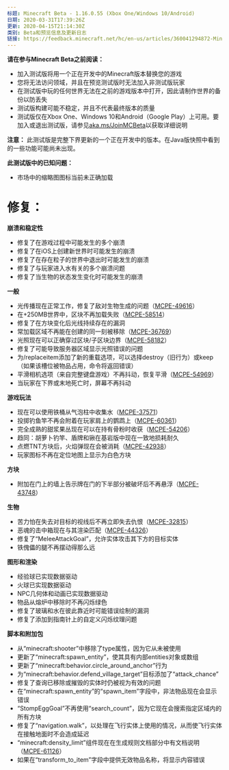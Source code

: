 ```yaml
---
标题: Minecraft Beta - 1.16.0.55 (Xbox One/Windows 10/Android)
日期: 2020-03-31T17:39:26Z
更新: 2020-04-15T21:14:30Z
类别: Beta和预览信息及更新日志
链接: https://feedback.minecraft.net/hc/en-us/articles/360041294872-Minecraft-Beta-1-16-0-55-Xbox-One-Windows-10-Android
---
```


**请在参与Minecraft Beta之前阅读：**

- 加入测试版将用一个正在开发中的Minecraft版本替换您的游戏
- 您将无法访问领域，并且在预览测试版时无法加入非测试版玩家
- 在测试版中玩的任何世界无法在之前的游戏版本中打开，因此请制作世界的备份以防丢失
- 测试版构建可能不稳定，并且不代表最终版本的质量
- 测试版仅在Xbox One、Windows 10和Android（Google Play）上可用。要加入或退出测试版，请参见[aka.ms/JoinMCBeta](https://aka.ms/JoinMCBeta)以获取详细说明

**注意：** 此测试版是完整下界更新的一个正在开发中的版本。在Java版快照中看到的一些功能可能尚未出现。

**此测试版中的已知问题：**

- 市场中的缩略图图标当前未正确加载

# **修复：**

**崩溃和稳定性**

- 修复了在游戏过程中可能发生的多个崩溃
- 修复了在iOS上创建新世界时可能发生的崩溃
- 修复了在存在粒子的世界中退出时可能发生的崩溃
- 修复了与玩家进入水有关的多个崩溃问题
- 修复了当生物的状态发生变化时可能发生的崩溃

**一般**

- 光传播现在正常工作，修复了敌对生物生成的问题（[MCPE-49616](https://bugs.mojang.com/browse/MCPE-49616)）
- 在+250MB世界中，区块不再加载失败（[MCPE-58514](https://bugs.mojang.com/browse/MCPE-58514)）
- 修复了在方块变化后光线持续存在的漏洞
- 常加载区域不再能在创建的同一刻被移除（[MCPE-36769](https://bugs.mojang.com/browse/MCPE-36769)）
- 光照现在可以正确穿过区块/子区块边界（[MCPE-58182](https://bugs.mojang.com/browse/MCPE-58182)）
- 修复了可能导致服务器区域显示光照错误的问题
- 为/replaceitem添加了新的重载选项，可以选择destroy（旧行为）或keep（如果该槽位被物品占用，命令将返回错误）
- 平滑相机选项（来自完整键盘游戏）不再抖动，恢复平滑（[MCPE-54969](https://bugs.mojang.com/browse/MCPE-54969)）
- 当玩家在下界或末地死亡时，屏幕不再抖动

**游戏玩法**

- 现在可以使用铁桶从气泡柱中收集水（[MCPE-37571](https://bugs.mojang.com/browse/MCPE-37571)）
- 投掷钓鱼竿不再会附着在玩家肩上的鹦鹉上（[MCPE-60361](https://bugs.mojang.com/browse/MCPE-60361)）
- 完全成熟的甜浆果丛现在可以在持有骨粉时收获（[MCPE-54206](https://bugs.mojang.com/browse/MCPE-54206)）
- 趋同：胡萝卜钓竿、盾牌和锹在基岩版中现在一致地损耗耐久
- 点燃TNT方块后，火焰弹现在会被消耗（[MCPE-42938](https://bugs.mojang.com/browse/MCPE-42938)）
- 玩家图标不再在定位地图上显示为白色方块

**方块**

- 附加在门上的墙上告示牌在门的下半部分被破坏后不再悬浮（[MCPE-43748](https://bugs.mojang.com/browse/MCPE-43748)）

**生物**

- 苦力怕在失去对目标的视线后不再立即失去仇恨（[MCPE-32815](https://bugs.mojang.com/browse/MCPE-32815)）
- 恶魂的击中箱现在与其渲染匹配（[MCPE-44326](https://bugs.mojang.com/browse/MCPE-44326)）
- 修复了“MeleeAttackGoal”，允许实体攻击其下方的目标实体
- 铁傀儡的腿不再摆动得那么远

**图形和渲染**

- 经验球已实现数据驱动
- 火球已实现数据驱动
- NPC几何体和动画已实现数据驱动
- 物品从熔炉中移除时不再闪烁绿色
- 修复了玻璃和水在彼此靠近时可能错误绘制的漏洞
- 修复了添加到指南针上的自定义闪烁纹理问题

**脚本和附加包**

- 从“minecraft:shooter”中移除了type属性，因为它从未被使用
- 更新了“minecraft:spawn_entity”，使其具有内部entities对象或数组
- 更新了“minecraft:behavior.circle_around_anchor”行为
- 为“minecraft:behavior.defend_village_target”目标添加了“attack_chance”
- 修复了查询已移除或摧毁的实体时仍被视为有效的问题
- 在“minecraft:spawn_entity”的“spawn_item”字段中，非法物品现在会显示错误
- “StompEggGoal”不再使用“search_count”，因为它现在会搜索指定区域内的所有方块
- 修复了“navigation.walk”，以处理在飞行实体上使用的情况，从而使飞行实体在接触地面时不会造成延迟
- “minecraft:density_limit”组件现在在生成规则文档部分中有文档说明（[MCPE-61126](https://bugs.mojang.com/browse/MCPE-61126)）
- 如果在“transform_to_item”字段中提供无效物品名称，将显示内容错误
